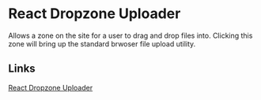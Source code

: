 # React Dropzone Uploader

Allows a zone on the site for a user to drag and drop files into. Clicking this zone will bring up
the standard brwoser file upload utility.

## Links

[React Dropzone Uploader](https://react-dropzone-uploader.js.org/)
